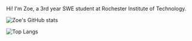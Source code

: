 Hi! I'm Zoe, a 3rd year SWE student at Rochester Institute of Technology.

![Zoe's GitHub stats](https://github-readme-stats.vercel.app/api?username=zizz-0&show_icons=true&hide=stars&bg_color=00000000&title_color=00b6bf&text_color=70449c&hide_rank=true&ring_color=824db8)

![Top Langs](https://github-readme-stats.vercel.app/api/top-langs/?username=zizz-0&layout=compact&bg_color=00000000&title_color=00b6bf)

